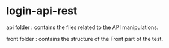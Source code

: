 # login-api-rest

api folder : contains the files related to the API manipulations.


front folder : contains the structure of the Front part of the test.
